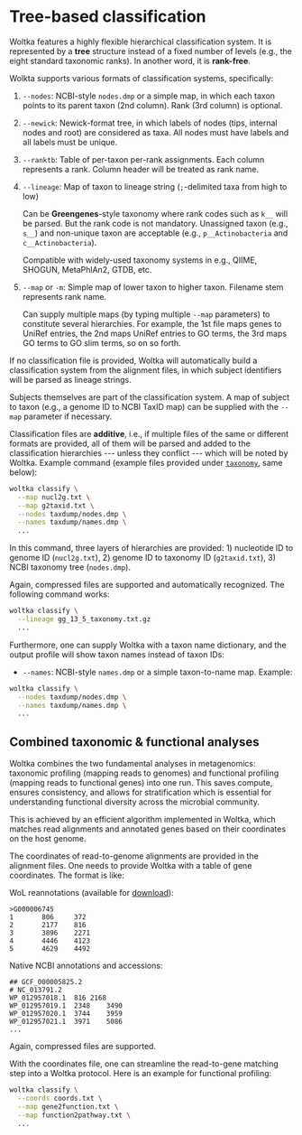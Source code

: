 # Tree-based classification

Woltka features a highly flexible hierarchical classification system. It is represented by a **tree** structure instead of a fixed number of levels (e.g., the eight standard taxonomic ranks). In another word, it is **rank-free**.

Wolkta supports various formats of classification systems, specifically:

1. `--nodes`: NCBI-style `nodes.dmp` or a simple map, in which each taxon points to its parent taxon (2nd column). Rank (3rd column) is optional.

2. `--newick`: Newick-format tree, in which labels of nodes (tips, internal nodes and root) are considered as taxa. All nodes must have labels and all labels must be unique.

3. `--ranktb`: Table of per-taxon per-rank assignments. Each column represents a rank. Column header will be treated as rank name.

4. `--lineage`: Map of taxon to lineage string (`;`-delimited taxa from high to low)

   Can be **Greengenes**-style taxonomy where rank codes such as `k__` will be parsed. But the rank code is not mandatory. Unassigned taxon (e.g., `s__`) and non-unique taxon are acceptable (e.g., `p__Actinobacteria` and `c__Actinobacteria`).

   Compatible with widely-used taxonomy systems in e.g., QIIME, SHOGUN, MetaPhlAn2, GTDB, etc.

5. `--map` or `-m`: Simple map of lower taxon to higher taxon. Filename stem represents rank name.

   Can supply multiple maps (by typing multiple `--map` parameters) to constitute several hierarchies. For example, the 1st file maps genes to UniRef entries, the 2nd maps UniRef entries to GO terms, the 3rd maps GO terms to GO slim terms, so on so forth.

If no classification file is provided, Woltka will automatically build a classification system from the alignment files, in which subject identifiers will be parsed as lineage strings.

Subjects themselves are part of the classification system. A map of subject to taxon (e.g., a genome ID to NCBI TaxID map) can be supplied with the `--map` parameter if necessary.

Classification files are **additive**, i.e., if multiple files of the same or different formats are provided, all of them will be parsed and added to the classification hierarchies --- unless they conflict --- which will be noted by Woltka. Example command (example files provided under [`taxonomy`](woltka/tests/data/taxonomy), same below):

```bash
woltka classify \
  --map nucl2g.txt \
  --map g2taxid.txt \
  --nodes taxdump/nodes.dmp \
  --names taxdump/names.dmp \
  ...
```

In this command, three layers of hierarchies are provided: 1) nucleotide ID to genome ID (`nucl2g.txt`), 2) genome ID to taxonomy ID (`g2taxid.txt`), 3) NCBI taxonomy tree (`nodes.dmp`).

Again, compressed files are supported and automatically recognized. The following command works:

```bash
woltka classify \
  --lineage gg_13_5_taxonomy.txt.gz
  ...
```

Furthermore, one can supply Woltka with a taxon name dictionary, and the output profile will show taxon names instead of taxon IDs:

* `--names`: NCBI-style `names.dmp` or a simple taxon-to-name map. Example:

```bash
woltka classify \
  --nodes taxdump/nodes.dmp \
  --names taxdump/names.dmp \
  ...
```

## Combined taxonomic & functional analyses

Woltka combines the two fundamental analyses in metagenomics: taxonomic profiling (mapping reads to genomes) and functional profiling (mapping reads to functional genes) into one run. This saves compute, ensures consistency, and allows for stratification which is essential for understanding functional diversity across the microbial community.

This is achieved by an efficient algorithm implemented in Woltka, which matches read alignments and annotated genes based on their coordinates on the host genome.

The coordinates of read-to-genome alignments are provided in the alignment files. One needs to provide Woltka with a table of gene coordinates. The format is like:

WoL reannotations (available for [download](https://biocore.github.io/wol/)):

```
>G000006745
1       806     372
2       2177    816
3       3896    2271
4       4446    4123
5       4629    4492
```

Native NCBI annotations and accessions:

```
## GCF_000005825.2
# NC_013791.2
WP_012957018.1  816 2168
WP_012957019.1  2348    3490
WP_012957020.1  3744    3959
WP_012957021.1  3971    5086
...
```

Again, compressed files are supported.

With the coordinates file, one can streamline the read-to-gene matching step into a Woltka protocol. Here is an example for functional profiling:

```bash
woltka classify \
  --coords coords.txt \
  --map gene2function.txt \
  --map function2pathway.txt \
  ...
```
